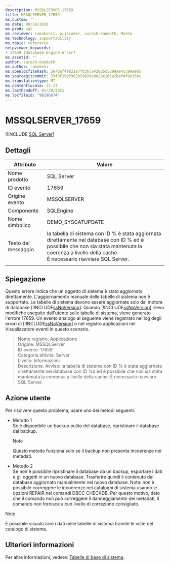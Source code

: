 ```yaml
---
description: MSSQLSERVER_17659
title: MSSQLSERVER_17659
ms.custom: ''
ms.date: 08/20/2020
ms.prod: sql
ms.reviewer: ramakoni1, pijocoder, suresh-kandoth, Masha
ms.technology: supportability
ms.topic: reference
helpviewer_keywords:
- 17659 (Database Engine error)
ms.assetid: ''
author: suresh-kandoth
ms.author: ramakoni
ms.openlocfilehash: 5e7baf4f821a7fd36ca4202bc5299ae4cc99ae65
ms.sourcegitcommit: 33f0f190f962059826e002be165a2bef4f9e350c
ms.translationtype: MT
ms.contentlocale: it-IT
ms.lasthandoff: 01/30/2021
ms.locfileid: "99196674"
---
```

# <a name="mssqlserver_17659"></a>MSSQLSERVER_17659
 [!INCLUDE [SQL Server](../../includes/applies-to-version/sqlserver.md)]

## <a name="details"></a>Dettagli

|Attributo|Valore|
|---|---|
|Nome prodotto|SQL Server|
|ID evento|17659|
|Origine evento|MSSQLSERVER|
|Componente|SQLEngine|
|Nome simbolico|DEMO_SYSCATUPDATE|
|Testo del messaggio|la tabella di sistema con ID \% è stata aggiornata direttamente nel database con ID \% ed è possibile che non sia stata mantenuta la coerenza a livello della cache. <br/> È necessario riavviare SQL Server.|
||

## <a name="explanation"></a>Spiegazione

Questo errore indica che un oggetto di sistema è stato aggiornato direttamente. L'aggiornamento manuale delle tabelle di sistema non è supportato. Le tabelle di sistema devono essere aggiornate solo dal motore di database [!INCLUDE[ssNoVersion](../../includes/ssnoversion-md.md)]. Quando [!INCLUDE[ssNoVersion](../../includes/ssnoversion-md.md)] rileva modifiche eseguite dall'utente sulle tabelle di sistema, viene generato l'errore 17659. Un evento analogo al seguente viene registrato nel log degli errori di [!INCLUDE[ssNoVersion](../../includes/ssnoversion-md.md)] o nel registro applicazioni nel Visualizzatore eventi in questo scenario.

> Nome registro: Applicazione  
Origine: MSSQLServer  
ID evento: 17659  
Categoria attività: Server  
Livello: Informazioni  
Descrizione: Avviso: la tabella di sistema con ID \% è stata aggiornata direttamente nel database con ID %d ed è possibile che non sia stata mantenuta la coerenza a livello della cache. È necessario riavviare SQL Server.

## <a name="user-action"></a>Azione utente

Per risolvere questo problema, usare uno dei metodi seguenti.

- Metodo 1  
    Se è disponibile un backup pulito del database, ripristinare il database dal backup.  
    > [!NOTE]
    > Questo metodo funziona solo se il backup non presenta incoerenze nei metadati.  

- Metodo 2  
    Se non è possibile ripristinare il database da un backup, esportare i dati e gli oggetti in un nuovo database. Trasferire quindi il contenuto del database aggiornato manualmente nel nuovo database. Nota: non è possibile correggere le incoerenze nei cataloghi di sistema usando le opzioni REPAIR nei comandi DBCC CHECKDB. Per questo motivo, dato che il comando non può correggere il danneggiamento dei metadati, il comando non fornisce alcun livello di correzione consigliato.

> [!NOTE]
> È possibile visualizzare i dati nelle tabelle di sistema tramite le viste del catalogo di sistema.

## <a name="more-information"></a>Ulteriori informazioni

Per altre informazioni, vedere: [Tabelle di base di sistema](../system-tables/system-base-tables.md).
